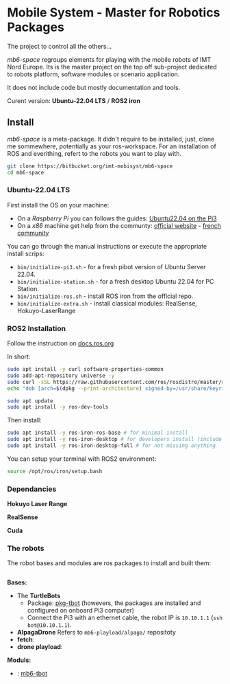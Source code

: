 # Mobile System - Master for Robotics Packages

The project to control all the others...

_mb6-space_ regroups elements for playing with the mobile robots of IMT Nord Europe.
Its is the master project on the top off sub-project dedicated to robots platform, software modules or scenario application.

It does not include code but mostly documentation and tools.

Curent version: **Ubuntu-22.04 LTS** / **ROS2 iron**

## Install

_mb6-space_ is a meta-package.
It didn't require to be installed, just, clone me sommewhere, potentially as your ros-workspace.
For an installation of ROS and everithing, refert to the robots you want to play with.

```sh
git clone https://bitbucket.org/imt-mobisyst/mb6-space
cd mb6-space
```

### Ubuntu-22.04 LTS

First install the OS on your machine: 

- On a _Raspberry Pi_ you can follows the guides: [Ubuntu22.04 on the Pi3](./docs/configure-pi3.md)
- On a _x86_ machine get help from the communty: [official website](https://ubuntu.com/) - [french community](https://www.ubuntu-fr.org/)

You can go through the manual instructions or execute the appropriate install scrips:

- `bin/initialize-pi3.sh` - for a fresh pibot version of Ubuntu Server 22.04.
- `bin/initialize-station.sh` - for a fresh desktop Ubuntu 22.04 for PC Station.
- `bin/initialize-ros.sh` - install ROS iron from the official repo.
- `bin/initialize-extra.sh` - install classical modules: RealSense, Hokuyo-LaserRange

### ROS2 Installation

Follow the instruction on [docs.ros.org](https://docs.ros.org/en/iron/Installation/Ubuntu-Install-Debians.html)

In short:

```sh
sudo apt install -y curl software-properties-common
sudo add-apt-repository universe -y
sudo curl -sSL https://raw.githubusercontent.com/ros/rosdistro/master/ros.key -o /usr/share/keyrings/ros-archive-keyring.gpg
echo "deb [arch=$(dpkg --print-architecture) signed-by=/usr/share/keyrings/ros-archive-keyring.gpg] http://packages.ros.org/ros2/ubuntu $(. /etc/os-release && echo $UBUNTU_CODENAME) main" | sudo tee /etc/apt/sources.list.d/ros2.list > /dev/null

sudo apt update
sudo apt install -y ros-dev-tools
```

Then install: 

```sh
sudo apt install -y ros-iron-ros-base # for minimal install
sudo apt install -y ros-iron-desktop # for developers install (include visualtization etc.)
sudo apt install -y ros-iron-desktop-full # for not missing anything
```

You can setup your terminal with ROS2 environment: 

```sh
source /opt/ros/iron/setup.bash
```

### Dependancies

**Hokuyo Laser Range**



**RealSense**


**Cuda**



### The robots

The robot bases and modules are ros packages to install and built them: 

```sh
```

**Bases:**

- The **TurtleBots**
    * Package: [pkg-tbot](https://bitbucket.org/imt-mobisyst/pkg-tbot) (howevers, the packages are installed and configured on onboard Pi3 computer)
    * Connect the Pi3 with an ethernet cable, the robot IP is `10.10.1.1` (`ssh bot@10.10.1.1`).
- **AlpagaDrone** Refers to `mb6-playload/alpaga/` repositoty 
- **fetch**: 
- **drone playload**: 

**Moduls:**

- : [mb6-tbot](https://bitbucket.org/imt-mobisyst/mb6-tbot)